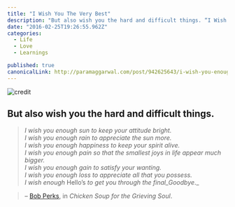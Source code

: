 ```yaml
---
title: "I Wish You The Very Best"
description: "But also wish you the hard and difficult things. “I Wish You The Very Best” is published by Param Aggarwal"
date: "2016-02-25T19:26:55.962Z"
categories: 
  - Life
  - Love
  - Learnings

published: true
canonicalLink: http://paramaggarwal.com/post/942625643/i-wish-you-enough-sun-to-keep-your-attitude
---
```


![[credit](https://unsplash.com/photos/JYFmYif4n70)](./asset-1.jpeg)

## But also wish you the hard and difficult things.

> _I wish you enough sun to keep your attitude bright.  
> I wish you enough rain to appreciate the sun more.  
> I wish you enough happiness to keep your spirit alive.  
> I wish you enough pain so that the smallest joys in life appear much bigger.  
> I wish you enough gain to satisfy your wanting.  
> I wish you enough loss to appreciate all that you possess.  
> I wish enough_ Hello’s _to get you through the final_Goodbye_._

> – [Bob Perks](http://www.bobperks.com/wish.htm), in _Chicken Soup for the Grieving Soul_.
